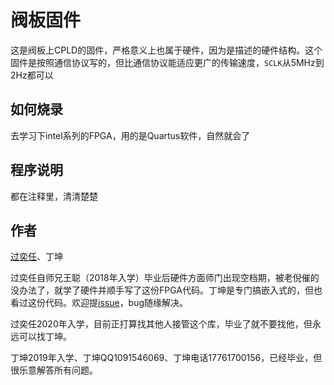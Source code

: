 # 阀板固件

这是阀板上CPLD的固件，严格意义上也属于硬件，因为是描述的硬件结构。这个固件是按照通信协议写的，但比通信协议能适应更广的传输速度，`SCLK`从5MHz到2Hz都可以

## 如何烧录

去学习下intel系列的FPGA，用的是Quartus软件，自然就会了

## 程序说明

都在注释里，清清楚楚

## 作者

[过奕任](https://github.com/3703781)、丁坤

过奕任自师兄王聪（2018年入学）毕业后硬件方面师门出现空档期，被老倪催的没办法了，就学了硬件并顺手写了这份FPGA代码。丁坤是专门搞嵌入式的，但也看过这份代码。欢迎提[issue](https://github.com/NanjingForestryUniversity/valveboard/issues)，bug随缘解决。

过奕任2020年入学，目前正打算找其他人接管这个库，毕业了就不要找他，但永远可以找丁坤。

丁坤2019年入学、丁坤QQ1091546069、丁坤电话17761700156，已经毕业，但很乐意解答所有问题。
